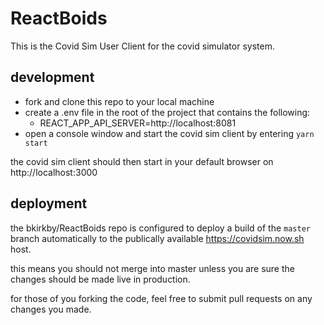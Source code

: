 # ReactBoids
This is the Covid Sim User Client for the covid simulator system.

## development
* fork and clone this repo to your local machine
* create a .env file in the root of the project that contains the following:
  * REACT_APP_API_SERVER=http://localhost:8081
* open a console window and start the covid sim client by entering `yarn start`

the covid sim client should then start in your default browser on http://localhost:3000

## deployment
the bkirkby/ReactBoids repo is configured to deploy a build of the `master` branch
automatically to the publically available https://covidsim.now.sh host.

this means you should not merge into master unless you are sure the changes should
be made live in production.

for those of you forking the code, feel free to submit pull requests on any
changes you made.